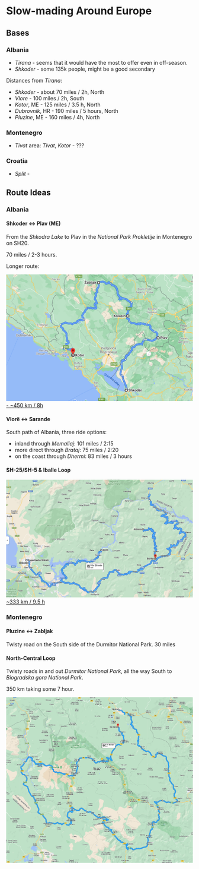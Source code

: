 # Slow-mading Around Europe

## Bases

### Albania

- _Tirana_ - seems that it would have the most to offer even in off-season.
- _Shkoder_ - some 135k people, might be a good secondary

Distances from _Tirana_:

- _Shkoder_ - about 70 miles / 2h, North
- _Vlore_ - 100 miles / 2h, South
- _Kotor_, ME - 125 miles / 3.5 h, North
- _Dubrovnik_, HR - 190 miles / 5 hours, North
- _Pluzine_, ME - 160 miles / 4h, North

### Montenegro

- _Tivat_ area: _Tivat_, _Kotor_ - ???

### Croatia

- _Split_ - 
## Route Ideas

### Albania

#### Shkoder ↔️ Plav (ME)

From the _Shkodra Lake_ to Plav in the _National Park Prokletije_ in Montenegro on SH20.

70 miles / 2-3 hours.

Longer route:

[![Shkoder - Plav - Zabljak - Kotor](../artifacts/2024-Europe/Map%20-%20Shkoder-Plav-Zabljak-Kotor.png) - ~450 km / 8h](https://www.google.de/maps/dir/Shkodra/Plav+%D0%9F%D0%BB%D0%B0%D0%B2/Kola%C5%A1in+%D0%9A%D0%BE%D0%BB%D0%B0%D1%88%D0%B8%D0%BD/%C5%BDabljak+%D0%96%D0%B0%D0%B1%D1%99%D0%B0%D0%BA/Kotor+%D0%9A%D0%BE%D1%82%D0%BE%D1%80/@42.5404667,18.8553933,9z/data=!4m35!4m34!1m5!1m1!1s0x134e005bf998212f:0x7c0d3fbd64d1804e!2m2!1d19.5032559!2d42.0692985!1m5!1m1!1s0x13525fd8e68a8d87:0xc792ab2b14af4557!2m2!1d19.9407541!2d42.6001337!1m5!1m1!1s0x134d7cfec3b3cb53:0xbb360ca8254d7edb!2m2!1d19.5240814!2d42.8204751!1m5!1m1!1s0x134d3933f3d5704f:0xb01f40bfcbb85495!2m2!1d19.1226018!2d43.1555152!1m5!1m1!1s0x134c33063d70c91b:0x7a73f15e212e9306!2m2!1d18.771234!2d42.424662!2m2!1b1!2b1!3e0?entry=ttu)

#### Vlorë ↔️ Sarande

South path of Albania, three ride options:

- inland through _Memaliaj_: 101 miles / 2:15 
- more direct through _Brataj_: 75 miles / 2:20 
- on the coast through _Dhermi_: 83 miles / 3 hours

#### SH-25/SH-5 & Iballe Loop

[![SH-25 + SH-5 + Iballe Loop](../artifacts/2024-Europe/Map%20-%20Albania%20SH25%2C%20SH5%2C%20Iballe%20Loop.png) ~333 km / 9.5 h](
https://www.google.com.au/maps/dir/42.0780319,19.5136454/Komani+Lake,+Koman,+Albania/42.1731696,20.000379/42.0825138,20.0518184/@42.1391407,19.6732479,11z/data=!4m16!4m15!1m0!1m10!1m1!1s0x13521c6c40cbf72f:0x1e7eab1a54b28944!2m2!1d19.826233!2d42.1088287!3m4!1m2!1d20.0287253!2d42.2623911!3s0x13523ec67424381b:0x939b1428b026ff67!1m0!1m0!3e0?entry=ttu)

### Montenegro

#### Pluzine ↔️ Zabljak

Twisty road on the South side of the Durmitor National Park.
30 miles

#### North-Central Loop

Twisty roads in and out _Durmitor National Park_, all the way South to
_Biogradska gora National Park_.

350 km taking some 7 hour.

![Montenegro - N Central Loop](../artifacts/2024-Europe/Map%20-%20ME%20N-Central%20loop.png)

